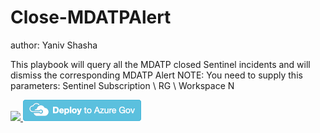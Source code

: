 # Close-MDATPAlert
author: Yaniv Shasha

This playbook will query all the MDATP closed Sentinel incidents and will dismiss the corresponding MDATP Alert
NOTE: You need to supply this parameters: Sentinel Subscription \ RG \ Workspace
N

<a href="https://azuredeploy.net/?repository=https%3A%2F%2Fgithub.com%2FYaniv-Shasha%2FSentinel%2Fblob%2Fmaster%2FPlaybooks%2FClose-MDAP-Alert%2Fazuredeploy.json" target="blank">
    <img src="https://aka.ms/deploytoazurebutton"/>
</a>
<a href="https://portal.azure.us/#create/Microsoft.Template/uri/https%3A%2F%2Fgithub.com%2FYaniv-Shasha%2FSentinel%2Fblob%2Fmaster%2FPlaybooks%2FClose-MDAP-Alert%2Fazuredeploy.json" target="_blank">
<img src="https://raw.githubusercontent.com/Azure/azure-quickstart-templates/master/1-CONTRIBUTION-GUIDE/images/deploytoazuregov.png"/>
</a>